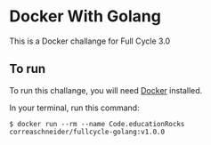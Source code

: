 # Docker With Golang

This is a Docker challange for Full Cycle 3.0

## To run

To run this challange, you will need [Docker](https://docs.docker.com/get-docker/) installed.

In your terminal, run this command:

```shell
$ docker run --rm --name Code.educationRocks correaschneider/fullcycle-golang:v1.0.0
```
